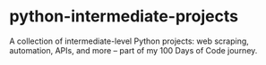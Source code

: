 # python-intermediate-projects
A collection of intermediate-level Python projects: web scraping, automation, APIs, and more – part of my 100 Days of Code journey.
